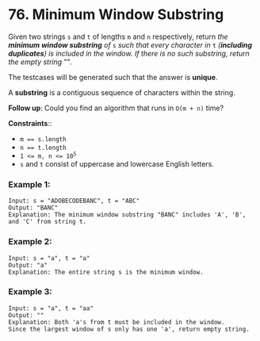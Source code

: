# 76. Minimum Window Substring

Given two strings `s` and `t` of lengths `m` and `n` respectively, return *the **minimum window substring** of* `s` *such that every character in* `t` *(**including duplicates**) is included in the window. If there is no such substring, return the empty string* "".

The testcases will be generated such that the answer is **unique**.

A **substring** is a contiguous sequence of characters within the string.

**Follow up**: Could you find an algorithm that runs in `O(m + n)` time?

**Constraints**::
- `m == s.length`
- `n == t.length`
- <code>1 <= m, n <= 10<sup>5</sup></code>
- `s` and `t` consist of uppercase and lowercase English letters.

### Example 1:
```
Input: s = "ADOBECODEBANC", t = "ABC"
Output: "BANC"
Explanation: The minimum window substring "BANC" includes 'A', 'B', and 'C' from string t.
```

### Example 2:
```
Input: s = "a", t = "a"
Output: "a"
Explanation: The entire string s is the minimum window.
```

### Example 3:
```
Input: s = "a", t = "aa"
Output: ""
Explanation: Both 'a's from t must be included in the window.
Since the largest window of s only has one 'a', return empty string.
```
